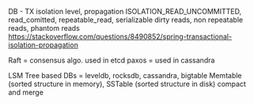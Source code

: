 DB - TX isolation level, propagation 
ISOLATION_READ_UNCOMMITTED, read_comitted, repeatable_read, serializable
dirty reads, non repeatable reads, phantom reads
https://stackoverflow.com/questions/8490852/spring-transactional-isolation-propagation

Raft = consensus algo. used in etcd
paxos = used in cassandra

LSM Tree based DBs = leveldb, rocksdb, cassandra, bigtable
Memtable (sorted structure in memory), SSTable (sorted structure in disk)
compact and merge





